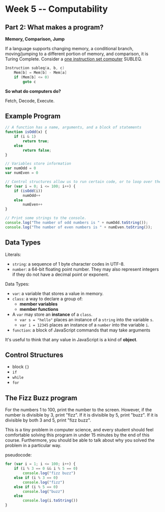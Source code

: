 # Week 5 -- Computability

## Part 2: What makes a program?

**Memory, Comparison, Jump**

If a language supports changing memory, a conditional branch, moving/jumping to a different portion of memory, and comparison, it is Turing Complete. Consider a [one instruction set computer](https://en.wikipedia.org/wiki/One-instruction_set_computer) SUBLEQ.

```c++
Instruction subleq(a, b, c)
    Mem[b] = Mem[b] - Mem[a]
    if (Mem[b] <= 0)
        goto c
```

**So what do computers do?**

Fetch, Decode, Execute.

## Example Program

```javascript
// A function has a name, arguments, and a block of statements
function isOdd(x) {
    if (i & 1)
        return true;
    else
        return false;
}

// Variables store information
var numOdd = 0
var numEven = 0

// Control structures allow us to run certain code, or to loop over them.
for (var i = 0; i <= 100; i++) {
    if (isOdd(i))
        numOdd++
    else
        numEven++
}

// Print some strings to the console.
console.log("The number of odd numbers is " + numOdd.toString());
console.log("The number of even numbers is " + numEven.toString());
```

## Data Types

Literals:

- `string`: a sequence of 1 byte character codes in UTF-8.
- `number`: a 64-bit floating point number. They may also represent integers if they do not have a decimal point or exponent.

Data Types:

- `var`: a variable that stores a value in memory.
- `class`: a way to declare a group of:
  - **member variables**
  - **member functions**
- A `var` may store an **instance** of a `class`.
  - `var s = "hello"` places an instance of a `string` into the variable `s`.
  - `var i = 12345` places an instance of a `number` into the variable `i`.
- `function`: a block of JavaScript commands that may take arguments

It's useful to think that any value in JavaScript is a kind of **object**.

## Control Structures

* block `{}`
* `if`
* `while`
* `for`

## The Fizz Buzz program

For the numbers 1 to 100, print the number to the screen. However, if the number is divisible by 3, print "fizz". If it is divisible by 5, print "buzz". If it is divisible by both 3 and 5, print "fizz buzz".

This is a tiny problem in computer science, and every student should feel comfortable solving this program in under 15 minutes by the end of this course. Furthermore, you should be able to talk about why you solved the problem in a particular way.

pseudocode:

```javascript
for (var i = 1; i <= 100; i++) {
    if (i % 3 == 0 && i % 5 == 0)
        console.log("fizz buzz")
    else if (i % 3 == 0)
        console.log("fizz")
    else if (i % 5 == 0)
        console.log("buzz")
    else
        console.log(i.toString())
}
```
